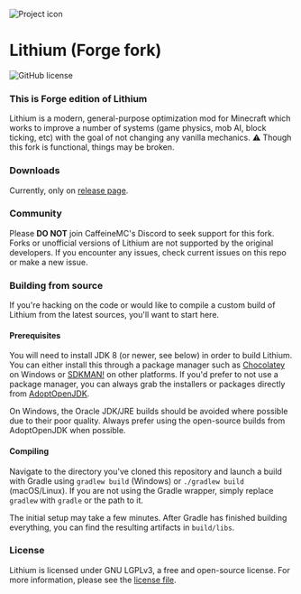 ![Project icon](https://github.com/AeiouEnigma/lithium-forge/blob/1.16.x/dev/src/main/resources/icon.png)

# Lithium (Forge fork)
![GitHub license](https://img.shields.io/github/license/AeiouEnigma/lithium-forge.svg)

### This is Forge edition of Lithium

Lithium is a modern, general-purpose optimization mod for Minecraft which works to improve a number of systems (game physics, mob AI, block ticking, etc) with the goal of not changing any vanilla mechanics.
:warning: Though this fork is functional, things may be broken.

### Downloads

Currently, only on [release page](https://github.com/AeiouEnigma/lithium-forge/releases/latest/).

### Community
Please **DO NOT** join CaffeineMC's Discord to seek support for this fork. Forks or unofficial versions
of Lithium are not supported by the original developers. If you encounter any issues, check current issues on this repo or
make a new issue.

### Building from source

If you're hacking on the code or would like to compile a custom build of Lithium from the latest sources, you'll want
to start here.

#### Prerequisites

You will need to install JDK 8 (or newer, see below) in order to build Lithium. You can either install this through
a package manager such as [Chocolatey](https://chocolatey.org/) on Windows or [SDKMAN!](https://sdkman.io/) on other
platforms. If you'd prefer to not use a package manager, you can always grab the installers or packages directly from
[AdoptOpenJDK](https://adoptopenjdk.net/).

On Windows, the Oracle JDK/JRE builds should be avoided where possible due to their poor quality. Always prefer using
the open-source builds from AdoptOpenJDK when possible.

#### Compiling

Navigate to the directory you've cloned this repository and launch a build with Gradle using `gradlew build` (Windows)
or `./gradlew build` (macOS/Linux). If you are not using the Gradle wrapper, simply replace `gradlew` with `gradle`
or the path to it.

The initial setup may take a few minutes. After Gradle has finished building everything, you can find the resulting
artifacts in `build/libs`.

### License

Lithium is licensed under GNU LGPLv3, a free and open-source license. For more information, please see the
[license file](https://github.com/AeiouEnigma/lithium-forge/blob/1.16.x/dev/LICENSE.txt).
